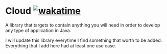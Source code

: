 # Cloud <a href="https://wakatime.com/badge/user/f23a8559-7f6d-4531-99a1-da791607b099/project/2c3872bf-e918-4c9e-b60b-43994adc87a4"><img src="https://wakatime.com/badge/user/f23a8559-7f6d-4531-99a1-da791607b099/project/2c3872bf-e918-4c9e-b60b-43994adc87a4.svg" alt="wakatime"></a>

A library that targets to contain anything you will need in order to develop any type of application in Java.

I will update this library everytime I find something that worth to be added. Everything that I add here had at least one use case.


